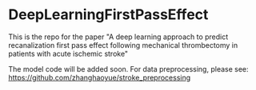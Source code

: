 # DeepLearningFirstPassEffect

This is the repo for the paper "A deep learning approach to predict recanalization first pass
effect following mechanical thrombectomy in patients with
acute ischemic stroke"

The model code will be added soon. 
For data preprocessing, please see:
https://github.com/zhanghaoyue/stroke_preprocessing

